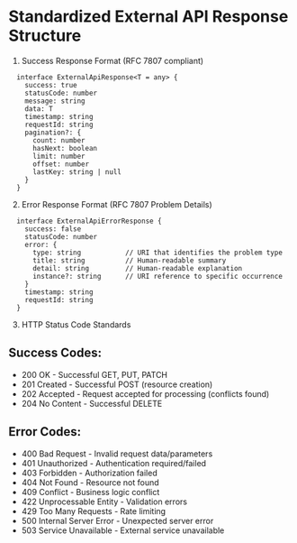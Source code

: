 # Standardized External API Response Structure

1. Success Response Format (RFC 7807 compliant)

```
  interface ExternalApiResponse<T = any> {
    success: true
    statusCode: number
    message: string
    data: T
    timestamp: string
    requestId: string
    pagination?: {
      count: number
      hasNext: boolean
      limit: number
      offset: number
      lastKey: string | null
    }
  }
```

2. Error Response Format (RFC 7807 Problem Details)

```
  interface ExternalApiErrorResponse {
    success: false
    statusCode: number
    error: {
      type: string           // URI that identifies the problem type
      title: string          // Human-readable summary
      detail: string         // Human-readable explanation
      instance?: string      // URI reference to specific occurrence
    }
    timestamp: string
    requestId: string
  }
```

3. HTTP Status Code Standards

## Success Codes:

- 200 OK - Successful GET, PUT, PATCH
- 201 Created - Successful POST (resource creation)
- 202 Accepted - Request accepted for processing (conflicts found)
- 204 No Content - Successful DELETE

## Error Codes:

- 400 Bad Request - Invalid request data/parameters
- 401 Unauthorized - Authentication required/failed
- 403 Forbidden - Authorization failed
- 404 Not Found - Resource not found
- 409 Conflict - Business logic conflict
- 422 Unprocessable Entity - Validation errors
- 429 Too Many Requests - Rate limiting
- 500 Internal Server Error - Unexpected server error
- 503 Service Unavailable - External service unavailable
